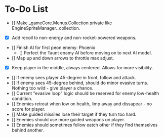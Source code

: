 # To-Do List

- [] Make _gameCore.Menus.Collection private like EngineSpriteManager._collection.
- [x] Add recoil to non-energy and non-rocket-powered weapons.
- [] Finish AI for first peon enemy: Phoenix
	- [] Perfect the Taunt enamy AI before moving on to next AI model.
- [] Map up and down arrows to throttle max adjust.
- [x] Keep player in the middle, always centered. Allows for more visibility.
- [] If enemy sees player 45-degree in front, follow and attack.
- [] If enemy sees 45-degree behind, should do minor evasive turns. Nothing too wild - give player a chance.
- [] Current "evasive loop" logic should be reserved for enemy low-health condition.
- [] Enemies retreat when low on health, limp away and dissapear - no score for player.
- [] Make guided missiles lose their target if they turn too hard.
- [] Enemies should use more guided weapons on player.
- [] Enemies should sometimes follow eatch other if they find themselves behind another.

